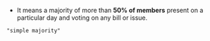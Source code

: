- It means a majority of more than **50% of members** present on a particular day and voting on any bill or issue.

```query 2021-10-13 18:56
"simple majority"
```